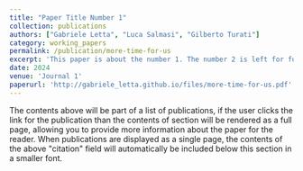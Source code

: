 ```yaml
---
title: "Paper Title Number 1"
collection: publications
authors: ["Gabriele Letta", "Luca Salmasi", "Gilberto Turati"]
category: working_papers
permalink: /publication/more-time-for-us
excerpt: 'This paper is about the number 1. The number 2 is left for future work.'
date: 2024
venue: 'Journal 1'
paperurl: 'http://gabriele_letta.github.io/files/more-time-for-us.pdf'
---
```

The contents above will be part of a list of publications, if the user clicks the link for the publication than the contents of section will be rendered as a full page, allowing you to provide more information about the paper for the reader. When publications are displayed as a single page, the contents of the above "citation" field will automatically be included below this section in a smaller font.
